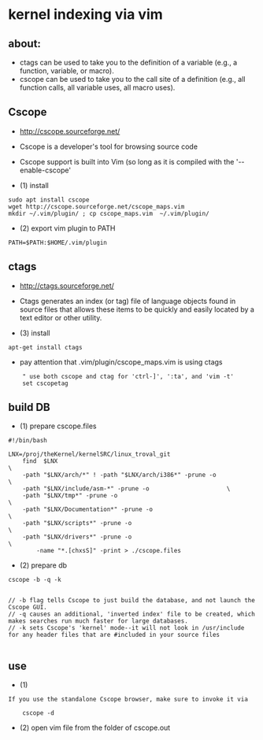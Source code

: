 # kernel indexing via vim

## about:

* ctags can be used to take you to the definition of a variable (e.g., a function, variable, or macro). 
* cscope can be used to take you to the call site of a definition (e.g., all function calls, all variable uses, all macro uses). 



## Cscope
* http://cscope.sourceforge.net/
* Cscope is a developer's tool for browsing source code
* Cscope support is built into Vim (so long as it is compiled with the '--enable-cscope' 

* (1) install
```
sudo apt install cscope
wget http://cscope.sourceforge.net/cscope_maps.vim
mkdir ~/.vim/plugin/ ; cp cscope_maps.vim  ~/.vim/plugin/

```
* (2) export vim plugin to PATH
```
PATH=$PATH:$HOME/.vim/plugin
```


## ctags

* http://ctags.sourceforge.net/
* Ctags generates an index (or tag) file of language objects found in source files that allows these items to be quickly and easily located by a text editor or other utility.

* (3) install

```
apt-get install ctags

```

* pay attention that .vim/plugin/cscope_maps.vim is using ctags

```
    " use both cscope and ctag for 'ctrl-]', ':ta', and 'vim -t'
    set cscopetag
```


## build DB


* (1) prepare cscope.files

```
#!/bin/bash

LNX=/proj/theKernel/kernelSRC/linux_troval_git
    find  $LNX                                                                \
	-path "$LNX/arch/*" ! -path "$LNX/arch/i386*" -prune -o               \
	-path "$LNX/include/asm-*" -prune -o 				      \
	-path "$LNX/tmp*" -prune -o                                           \
	-path "$LNX/Documentation*" -prune -o                                 \
	-path "$LNX/scripts*" -prune -o                                       \
	-path "$LNX/drivers*" -prune -o                                       \
        -name "*.[chxsS]" -print > ./cscope.files
```

* (2) prepare db

```
cscope -b -q -k
    

// -b flag tells Cscope to just build the database, and not launch the Cscope GUI.
// -q causes an additional, 'inverted index' file to be created, which makes searches run much faster for large databases. 
// -k sets Cscope's 'kernel' mode--it will not look in /usr/include for any header files that are #included in your source files


```



## use

* (1) 

```
If you use the standalone Cscope browser, make sure to invoke it via

    cscope -d
```

* (2) open vim file from the folder of cscope.out






